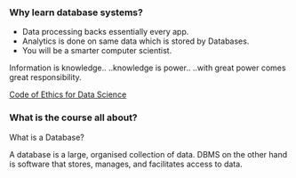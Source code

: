 ### Why learn database systems?

- Data processing backs essentially every app. 
- Analytics is done on same data which is stored by Databases. 
- You will be a smarter computer scientist. 

Information is knowledge..
..knowledge is power..
..with great power comes great responsibility.  

[Code of Ethics for Data Science](https://medium.com/@dpatil/a-code-of-ethics-for-data-science-cda27d1fac1)

### What is the course all about?

What is a Database?

A database is a large, organised collection of data. 
DBMS on the other hand is software that stores, manages, and facilitates access to data. 


